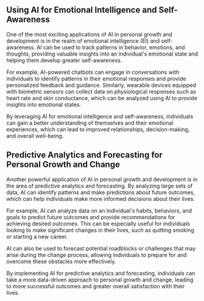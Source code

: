 
Using AI for Emotional Intelligence and Self-Awareness
------------------------------------------------------

One of the most exciting applications of AI in personal growth and development is in the realm of emotional intelligence (EI) and self-awareness. AI can be used to track patterns in behavior, emotions, and thoughts, providing valuable insights into an individual's emotional state and helping them develop greater self-awareness.

For example, AI-powered chatbots can engage in conversations with individuals to identify patterns in their emotional responses and provide personalized feedback and guidance. Similarly, wearable devices equipped with biometric sensors can collect data on physiological responses such as heart rate and skin conductance, which can be analyzed using AI to provide insights into emotional states.

By leveraging AI for emotional intelligence and self-awareness, individuals can gain a better understanding of themselves and their emotional experiences, which can lead to improved relationships, decision-making, and overall well-being.

Predictive Analytics and Forecasting for Personal Growth and Change
-------------------------------------------------------------------

Another powerful application of AI in personal growth and development is in the area of predictive analytics and forecasting. By analyzing large sets of data, AI can identify patterns and make predictions about future outcomes, which can help individuals make more informed decisions about their lives.

For example, AI can analyze data on an individual's habits, behaviors, and goals to predict future outcomes and provide recommendations for achieving desired outcomes. This can be especially useful for individuals looking to make significant changes in their lives, such as quitting smoking or starting a new career.

AI can also be used to forecast potential roadblocks or challenges that may arise during the change process, allowing individuals to prepare for and overcome these obstacles more effectively.

By implementing AI for predictive analytics and forecasting, individuals can take a more data-driven approach to personal growth and change, leading to more successful outcomes and greater overall satisfaction with their lives.

